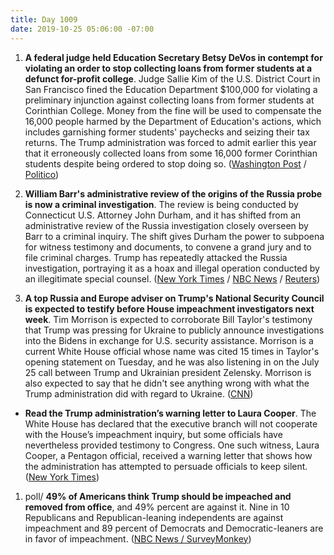 ```yaml
---
title: Day 1009
date: 2019-10-25 05:06:00 -07:00
---
```


1. **A federal judge held Education Secretary Betsy DeVos in contempt for violating an order to stop collecting loans from former students at a defunct for-profit college**. Judge Sallie Kim of the U.S. District Court in San Francisco fined the Education Department $100,000 for violating a preliminary injunction against collecting loans from former students at Corinthian College. Money from the fine will be used to compensate the 16,000 people harmed by the Department of Education's actions, which includes garnishing former  students' paychecks and seizing their tax returns. The Trump administration was forced to admit earlier this year that it erroneously collected loans from some 16,000 former Corinthian students despite being ordered to stop doing so. ([Washington Post](https://www.washingtonpost.com/education/2019/10/24/federal-judge-holds-devos-contempt-loan-case-slaps-education-dept-with-fine/) / [Politico](https://www.politico.com/news/2019/10/24/judge-holds-betsy-devos-in-contempt-057012))

2. **William Barr's administrative review of the origins of the Russia probe is now a criminal investigation**. The review is being conducted by Connecticut U.S. Attorney John Durham, and it has shifted from an administrative review of the Russia investigation closely overseen by Barr to a criminal inquiry. The shift gives Durham the power to subpoena for witness testimony and documents, to convene a grand jury and to file criminal charges. Trump has repeatedly attacked the Russia investigation, portraying it as a hoax and illegal operation conducted by an illegitimate special counsel. ([New York Times](https://www.nytimes.com/2019/10/24/us/politics/john-durham-criminal-investigation.html) / [NBC News](https://www.nbcnews.com/politics/justice-department/justice-department-review-origins-russia-probe-turns-criminal-investigation-n1071731) / [Reuters](https://www.reuters.com/article/us-usa-trump-russia-idUSKBN1X4027))

3. **A top Russia and Europe adviser on Trump's National Security Council is expected to testify before House impeachment investigators next week**. Tim Morrison is expected to corroborate Bill Taylor's testimony that Trump was pressing for Ukraine to publicly announce investigations into the Bidens in exchange for U.S. security assistance. Morrison is a current White House official whose name was cited 15 times in Taylor's opening statement on Tuesday, and he was also listening in on the July 25 call between Trump and Ukrainian president Zelensky. Morrison is also expected to say that he didn't see anything wrong with what the Trump administration did with regard to Ukraine. ([CNN](https://www.cnn.com/2019/10/24/politics/white-house-official-impeachment-inquiry-testimony/index.html))

* **Read the Trump administration’s warning letter to Laura Cooper**. The White House has declared that the executive branch will not cooperate with the House’s impeachment inquiry, but some officials have nevertheless provided testimony to Congress. One such witness, Laura Cooper, a Pentagon official, received a warning letter that shows how the administration has attempted to persuade officials to keep silent. ([New York Times](https://www.nytimes.com/2019/10/24/us/politics/laura-cooper-pentagon-letter.html))

1. poll/ **49% of Americans think Trump should be impeached and removed from office**, and 49% percent are against it. Nine in 10 Republicans and Republican-leaning independents are against impeachment and 89 percent of Democrats and Democratic-leaners are in favor of impeachment. ([NBC News / SurveyMonkey](https://www.nbcnews.com/politics/trump-impeachment-inquiry/americans-split-down-party-lines-trump-impeachment-n1071646))